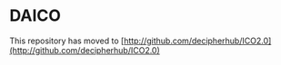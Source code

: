 # DAICO

This repository has moved to [http://github.com/decipherhub/ICO2.0](http://github.com/decipherhub/ICO2.0)
